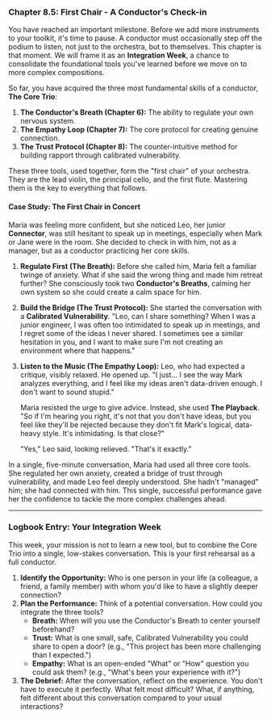 ### **Chapter 8.5: First Chair - A Conductor's Check-in**

You have reached an important milestone. Before we add more instruments to your toolkit, it's time to pause. A conductor must occasionally step off the podium to listen, not just to the orchestra, but to themselves. This chapter is that moment. We will frame it as an **Integration Week**, a chance to consolidate the foundational tools you've learned before we move on to more complex compositions.

So far, you have acquired the three most fundamental skills of a conductor, **The Core Trio**:
1.  **The Conductor's Breath (Chapter 6):** The ability to regulate your own nervous system.
2.  **The Empathy Loop (Chapter 7):** The core protocol for creating genuine connection.
3.  **The Trust Protocol (Chapter 8):** The counter-intuitive method for building rapport through calibrated vulnerability.

These three tools, used together, form the "first chair" of your orchestra. They are the lead violin, the principal cello, and the first flute. Mastering them is the key to everything that follows.

#### **Case Study: The First Chair in Concert**
Maria was feeling more confident, but she noticed Leo, her junior **Connector**, was still hesitant to speak up in meetings, especially when Mark or Jane were in the room. She decided to check in with him, not as a manager, but as a conductor practicing her core skills.

1.  **Regulate First (The Breath):** Before she called him, Maria felt a familiar twinge of anxiety. What if she said the wrong thing and made him retreat further? She consciously took two **Conductor's Breaths**, calming her own system so she could create a calm space for him.

2.  **Build the Bridge (The Trust Protocol):** She started the conversation with a **Calibrated Vulnerability**. "Leo, can I share something? When I was a junior engineer, I was often too intimidated to speak up in meetings, and I regret some of the ideas I never shared. I sometimes see a similar hesitation in you, and I want to make sure I'm not creating an environment where that happens."

3.  **Listen to the Music (The Empathy Loop):** Leo, who had expected a critique, visibly relaxed. He opened up. "I just... I see the way Mark analyzes everything, and I feel like my ideas aren't data-driven enough. I don't want to sound stupid."

    Maria resisted the urge to give advice. Instead, she used **The Playback**. "So if I'm hearing you right, it's not that you don't have ideas, but you feel like they'll be rejected because they don't fit Mark's logical, data-heavy style. It's intimidating. Is that close?"

    "Yes," Leo said, looking relieved. "That's it exactly."

In a single, five-minute conversation, Maria had used all three core tools. She regulated her own anxiety, created a bridge of trust through vulnerability, and made Leo feel deeply understood. She hadn't "managed" him; she had connected with him. This single, successful performance gave her the confidence to tackle the more complex challenges ahead.

---
### **Logbook Entry: Your Integration Week**

This week, your mission is not to learn a new tool, but to combine the Core Trio into a single, low-stakes conversation. This is your first rehearsal as a full conductor.

1.  **Identify the Opportunity:** Who is one person in your life (a colleague, a friend, a family member) with whom you'd like to have a slightly deeper connection?
2.  **Plan the Performance:** Think of a potential conversation. How could you integrate the three tools?
    *   **Breath:** When will you use the Conductor's Breath to center yourself beforehand?
    *   **Trust:** What is one small, safe, Calibrated Vulnerability you could share to open a door? (e.g., "This project has been more challenging than I expected.")
    *   **Empathy:** What is an open-ended "What" or "How" question you could ask them? (e.g., "What's been your experience with it?")
3.  **The Debrief:** After the conversation, reflect on the experience. You don't have to execute it perfectly. What felt most difficult? What, if anything, felt different about this conversation compared to your usual interactions?
      